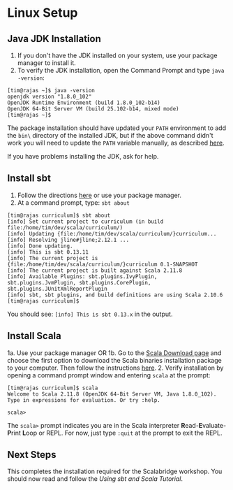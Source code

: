 # Linux Setup
## Java JDK Installation
1. If you don't have the JDK installed on your system, use your package manager to install it. 
2. To verify the JDK installation, open the Command Prompt and type `java -version`:
```
[tim@rajas ~]$ java -version
openjdk version "1.8.0_102"
OpenJDK Runtime Environment (build 1.8.0_102-b14)
OpenJDK 64-Bit Server VM (build 25.102-b14, mixed mode)
[tim@rajas ~]$
```
The package installation should have updated your `PATH` environment to add the `bin\` directory of the installed JDK, but if the above command didn't work you will need to update the `PATH` variable manually, as described [here](http://www.java.com/en/download/help/path.xml).

If you have problems installing the JDK, ask for help.

## Install sbt
1. Follow the directions [here](http://www.scala-sbt.org/release/docs/Installing-sbt-on-Linux.html) or use your package manager.
2. At a command prompt, type: `sbt about`
```
[tim@rajas curriculum]$ sbt about
[info] Set current project to curriculum (in build file:/home/tim/dev/scala/curriculum/)
[info] Updating {file:/home/tim/dev/scala/curriculum/}curriculum...
[info] Resolving jline#jline;2.12.1 ...
[info] Done updating.
[info] This is sbt 0.13.11
[info] The current project is {file:/home/tim/dev/scala/curriculum/}curriculum 0.1-SNAPSHOT
[info] The current project is built against Scala 2.11.8
[info] Available Plugins: sbt.plugins.IvyPlugin, sbt.plugins.JvmPlugin, sbt.plugins.CorePlugin, sbt.plugins.JUnitXmlReportPlugin
[info] sbt, sbt plugins, and build definitions are using Scala 2.10.6
[tim@rajas curriculum]$ 
```
You should see: `[info] This is sbt 0.13.x` in the output.

## Install Scala
1a. Use your package manager OR
1b. Go to the [Scala Download page](http://www.scala-lang.org/download/) and choose the first option to download the Scala binaries installation package to your computer. Then follow the instructions [here](http://www.scala-lang.org/download/install.html).
2. Verify installation by opening a command prompt window and entering `scala` at the prompt:
```
[tim@rajas curriculum]$ scala
Welcome to Scala 2.11.8 (OpenJDK 64-Bit Server VM, Java 1.8.0_102).
Type in expressions for evaluation. Or try :help.

scala> 
```
The `scala>` prompt indicates you are in the Scala interpreter **R**ead-**E**valuate-**P**rint **L**oop or REPL. For now, just type `:quit` at the prompt to exit the REPL.
## Next Steps
This completes the installation required for the Scalabridge workshop. You should now read and follow the *Using sbt and Scala Tutorial*.